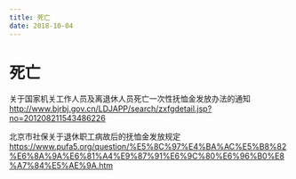 ```yaml
---
title: 死亡
date: 2018-10-04
---
```

# 死亡
关于国家机关工作人员及离退休人员死亡一次性抚恤金发放办法的通知
http://www.bjrbj.gov.cn/LDJAPP/search/zxfgdetail.jsp?no=201208211543486226


北京市社保关于退休职工病故后的抚恤金发放规定
https://www.pufa5.org/question/%E5%8C%97%E4%BA%AC%E5%B8%82%E6%8A%9A%E6%81%A4%E9%87%91%E6%9C%80%E6%96%B0%E8%A7%84%E5%AE%9A.htm